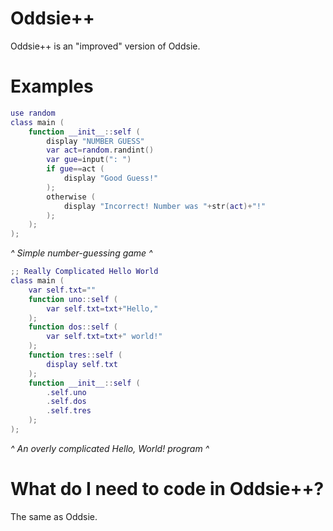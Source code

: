 # Oddsie++
 Oddsie++ is an "improved" version of Oddsie.
# Examples
```lua
use random
class main (
	function __init__::self (
		display "NUMBER GUESS"
		var act=random.randint()
		var gue=input(": ")
		if gue==act (
			display "Good Guess!"
		);
		otherwise (
			display "Incorrect! Number was "+str(act)+"!"
		);
	);
);
```
*^ Simple number-guessing game ^*
```lua
;; Really Complicated Hello World
class main (
	var self.txt=""
	function uno::self (
		var self.txt=txt+"Hello,"
	);
	function dos::self (
		var self.txt=txt+" world!"
	);
	function tres::self (
		display self.txt
	);
	function __init__::self (
	    .self.uno
	    .self.dos
	    .self.tres
	);
);
```
*^ An overly complicated Hello, World! program ^*
# What do I need to code in Oddsie++?
The same as Oddsie.
